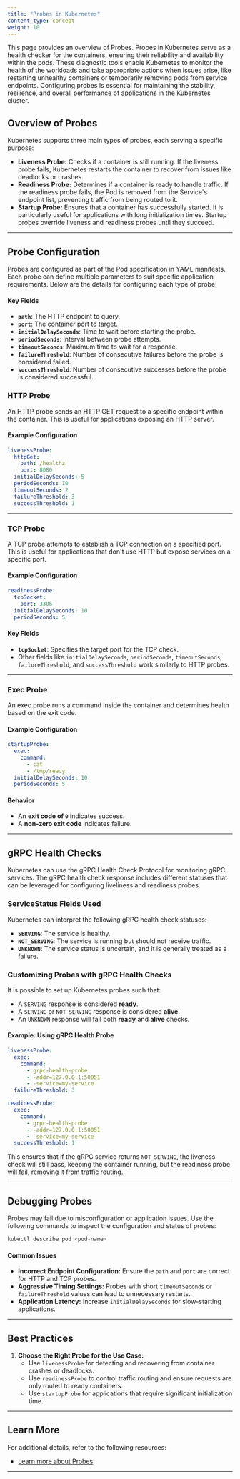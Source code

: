 ```yaml
---
title: "Probes in Kubernetes"
content_type: concept
weight: 10
---
```


<!-- overview -->

This page provides an overview of Probes. Probes in Kubernetes serve as a health checker for the containers, ensuring their reliability and availability within the pods. These diagnostic tools enable Kubernetes to monitor the health of the workloads and take appropriate actions when issues arise, like restarting unhealthy containers or temporarily removing pods from service endpoints. Configuring probes is essential for maintaining the stability, resilience, and overall performance of applications in the Kubernetes cluster.

## Overview of Probes

Kubernetes supports three main types of probes, each serving a specific purpose:

- **Liveness Probe:** Checks if a container is still running. If the liveness probe fails, Kubernetes restarts the container to recover from issues like deadlocks or crashes.
- **Readiness Probe:** Determines if a container is ready to handle traffic. If the readiness probe fails, the Pod is removed from the Service's endpoint list, preventing traffic from being routed to it.
- **Startup Probe:** Ensures that a container has successfully started. It is particularly useful for applications with long initialization times. Startup probes override liveness and readiness probes until they succeed.

---

## Probe Configuration

Probes are configured as part of the Pod specification in YAML manifests. Each probe can define multiple parameters to suit specific application requirements. Below are the details for configuring each type of probe:

#### Key Fields
- **`path`**: The HTTP endpoint to query.
- **`port`**: The container port to target.
- **`initialDelaySeconds`**: Time to wait before starting the probe.
- **`periodSeconds`**: Interval between probe attempts.
- **`timeoutSeconds`**: Maximum time to wait for a response.
- **`failureThreshold`**: Number of consecutive failures before the probe is considered failed.
- **`successThreshold`**: Number of consecutive successes before the probe is considered successful.

### HTTP Probe

An HTTP probe sends an HTTP GET request to a specific endpoint within the container. This is useful for applications exposing an HTTP server.

#### Example Configuration

```yaml
livenessProbe:
  httpGet:
    path: /healthz
    port: 8080
  initialDelaySeconds: 5
  periodSeconds: 10
  timeoutSeconds: 2
  failureThreshold: 3
  successThreshold: 1
```

---

### TCP Probe

A TCP probe attempts to establish a TCP connection on a specified port. This is useful for applications that don't use HTTP but expose services on a specific port.

#### Example Configuration

```yaml
readinessProbe:
  tcpSocket:
    port: 3306
  initialDelaySeconds: 10
  periodSeconds: 5
```

#### Key Fields
- **`tcpSocket`**: Specifies the target port for the TCP check.
- Other fields like `initialDelaySeconds`, `periodSeconds`, `timeoutSeconds`, `failureThreshold`, and `successThreshold` work similarly to HTTP probes.

---

### Exec Probe

An exec probe runs a command inside the container and determines health based on the exit code.

#### Example Configuration

```yaml
startupProbe:
  exec:
    command:
      - cat
      - /tmp/ready
  initialDelaySeconds: 10
  periodSeconds: 5
```

#### Behavior
- An **exit code of `0`** indicates success.
- A **non-zero exit code** indicates failure.

---

## gRPC Health Checks

Kubernetes can use the gRPC Health Check Protocol for monitoring gRPC services. The gRPC health check response includes different statuses that can be leveraged for configuring liveliness and readiness probes.

### ServiceStatus Fields Used
Kubernetes can interpret the following gRPC health check statuses:

- **`SERVING`**: The service is healthy.
- **`NOT_SERVING`**: The service is running but should not receive traffic.
- **`UNKNOWN`**: The service status is uncertain, and it is generally treated as a failure.

### Customizing Probes with gRPC Health Checks
It is possible to set up Kubernetes probes such that:
- A `SERVING` response is considered **ready**.
- A `SERVING` or `NOT_SERVING` response is considered **alive**.
- An `UNKNOWN` response will fail both **ready** and **alive** checks.

#### Example: Using gRPC Health Probe
```yaml
livenessProbe:
  exec:
    command:
      - grpc-health-probe
      - -addr=127.0.0.1:50051
      - -service=my-service
  failureThreshold: 3

readinessProbe:
  exec:
    command:
      - grpc-health-probe
      - -addr=127.0.0.1:50051
      - -service=my-service
  successThreshold: 1
```

This ensures that if the gRPC service returns `NOT_SERVING`, the liveness check will still pass, keeping the container running, but the readiness probe will fail, removing it from traffic routing.

---

## Debugging Probes

Probes may fail due to misconfiguration or application issues. Use the following commands to inspect the configuration and status of probes:

```bash
kubectl describe pod <pod-name>
```

#### Common Issues
- **Incorrect Endpoint Configuration:** Ensure the `path` and `port` are correct for HTTP and TCP probes.
- **Aggressive Timing Settings:** Probes with short `timeoutSeconds` or `failureThreshold` values can lead to unnecessary restarts.
- **Application Latency:** Increase `initialDelaySeconds` for slow-starting applications.

---

## Best Practices

1. **Choose the Right Probe for the Use Case:**
   - Use `livenessProbe` for detecting and recovering from container crashes or deadlocks.
   - Use `readinessProbe` to control traffic routing and ensure requests are only routed to ready containers.
   - Use `startupProbe` for applications that require significant initialization time.

---

## Learn More

For additional details, refer to the following resources:

- [Learn more about Probes](/docs/tasks/configure-pod-container/configure-liveness-readiness-startup-probes/)

---
